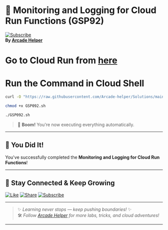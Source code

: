 
# 🚀 Monitoring and Logging for Cloud Run Functions (GSP92)  
[![Subscribe](https://img.shields.io/badge/Subscribe-YouTube-red?style=for-the-badge&logo=youtube)](https://www.youtube.com/@ArcadeHelper1418)  
**By [Arcade Helper](https://www.youtube.com/@ArcadeHelper1418)**

# Go to Cloud Run from [here](https://console.cloud.google.com/run?)

# Run the Command in Cloud Shell
```bash
curl -O "https://raw.githubusercontent.com/Arcade-helper/Solutions/main/Monitoring%20and%20Logging%20for%20Cloud%20Run%20Functions/GSP092.sh"

chmod +x GSP092.sh

./GSP092.sh
```
> 🚀 **Boom!** You're now executing everything automatically.

---

## 🎉 You Did It!  
You've successfully completed the **Monitoring and Logging for Cloud Run Functions**!  

---

## 🌟 Stay Connected & Keep Growing

[![Like](https://img.shields.io/badge/Like-❤️-pink?style=for-the-badge)](https://www.youtube.com/@ArcadeHelper1418) 
[![Share](https://img.shields.io/badge/Share-🔁-blue?style=for-the-badge)](https://www.youtube.com/@ArcadeHelper1418) 
[![Subscribe](https://img.shields.io/badge/Subscribe-🔔-red?style=for-the-badge)](https://www.youtube.com/@ArcadeHelper1418)

---

> ✨ *Learning never stops — keep pushing boundaries!* ✨  
> 🛠️ *Follow [Arcade Helper](https://www.youtube.com/@ArcadeHelper1418) for more labs, tricks, and cloud adventures!*

---
